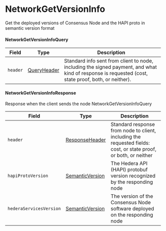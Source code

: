 # NetworkGetVersionInfo

Get the deployed versions of Consensus Node and the HAPI proto in semantic version format

#### NetworkGetVersionInfoQuery

| Field    | Type                          | Description                                                                                                                                         |
| -------- | ----------------------------- | --------------------------------------------------------------------------------------------------------------------------------------------------- |
| `header` | [QueryHeader](queryheader.md) | Standard info sent from client to node, including the signed payment, and what kind of response is requested (cost, state proof, both, or neither). |

#### NetworkGetVersionInfoResponse

Response when the client sends the node NetworkGetVersionInfoQuery

| Field                   | Type                                                 | Description                                                                                                      |
| ----------------------- | ---------------------------------------------------- | ---------------------------------------------------------------------------------------------------------------- |
| `header`                | [ResponseHeader](responseheader.md)                  | Standard response from node to client, including the requested fields: cost, or state proof, or both, or neither |
| `hapiProtoVersion`      | [SemanticVersion](../basic-types/semanticversion.md) | The Hedera API (HAPI) protobuf version recognized by the responding node                                         |
| `hederaServicesVersion` | [SemanticVersion](../basic-types/semanticversion.md) | The version of the Consensus Node software deployed on the responding node                                      |
